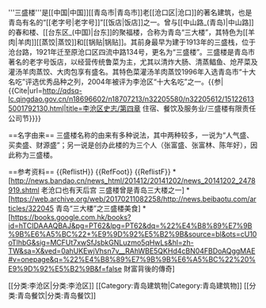 '''三盛楼'''是[[中国|中国]][[青岛市|青岛市]]老[[沧口区|沧口]]的著名建筑，也是青岛有名的“[[老字号|老字号]]”[[饭店|饭店]]之一。曾与[[中山路_(青岛)|中山路]]的春和楼、[[台东区_(中国)|台东]]的聚福楼，合称为青岛“三大楼”，其特色为[[羊肉|羊肉]][[蒸饺|蒸饺]]和[[锅贴|锅贴]]。其前身最早为建于1913年的三盛栈，位于沧台路，1921年迁至原沧口区四流中路134号，更名为“三盛楼”。三盛楼是青岛市著名的老字号饭店，以经营传统鲁菜为主，尤其以清炸大肠、清蒸鲳鱼、炝芹菜及灌汤羊肉蒸饺、大肉包享有盛名。其特色菜灌汤羊肉蒸饺1996年入选青岛市“十大名吃”评选优秀品种之列，2004年被评为李沧区“十大名吃”之一。{{参|{{Cite|url=http://qdsq-lc.qingdao.gov.cn/n18696602/n18707213/n32205580/n32205612/151226135001792130.html|title=李沧区史志/第四章 住宿、餐饮及服务业/三盛楼有限责任公司节}}}}

==名字由来==
三盛楼名称的由来有多种说法，其中两种较多，一说为“人气盛、买卖盛、财源盛”；另一说是创办此楼的为三个人（张富盛、张富林、陈年好），因此称为三盛楼。

==参考资料==
{{ReflistH}}
{{RefFoot}}
{{ReflistF}}
*[http://news.bandao.cn/news_html/201412/20141202/news_20141202_2478919.shtml 老沧口也有天后宫 三盛楼曾是青岛三大楼之一]
*[https://web.archive.org/web/20170211082258/http://news.beibaotu.com/articles/322045 青岛“三大楼”之三盛楼美食]
*[https://books.google.com.hk/books?id=hTCIDAAAQBAJ&pg=PT62&lpg=PT62&dq=%22%E4%B8%89%E7%9B%9B%E6%A5%BC%22+%E9%9D%92%E5%B2%9B&source=bl&ots=cU10oTlhbG&sig=MCFUt7xwSfJsbkGNLuzmo5qHwLs&hl=zh-TW&sa=X&ved=0ahUKEwjVhsn7v__RAhWBE5QKHd4cBN04FBDoAQggMAE#v=onepage&q=%22%E4%B8%89%E7%9B%9B%E6%A5%BC%22%20%E9%9D%92%E5%B2%9B&f=false 財富背後的傳奇]

[[分类:李沧区|分类:李沧区]]
[[Category:青岛建筑物|Category:青岛建筑物]]
[[分类:青岛餐饮|分类:青岛餐饮]]